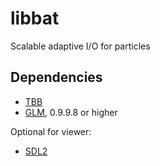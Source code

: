 # libbat

Scalable adaptive I/O for particles

## Dependencies

- [TBB](https://github.com/oneapi-src/oneTBB)
- [GLM](https://github.com/g-truc/glm), 0.9.9.8 or higher

Optional for viewer:

- [SDL2](https://www.libsdl.org/)

